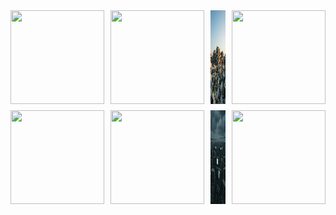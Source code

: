 <div style="display: grid; grid-template-columns: repeat(4, 1fr); gap: 10px;">
  <img src="img/image1.png" width="150" height="150" />
  <img src="img/image2.png" width="150" height="150" />
  <img src="img/image3.png" width="150" height="150" />
  <img src="img/image4.png" width="150" height="150" />
  <img src="img/image5.png" width="150" height="150" />
  <img src="img/image6.png" width="150" height="150" />
  <img src="img/image7.png" width="150" height="150" />
  <img src="img/image8.png" width="150" height="150" />
</div>
